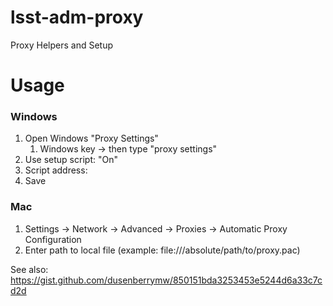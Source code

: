 # lsst-adm-proxy
Proxy Helpers and Setup

# Usage
### Windows
1. Open Windows "Proxy Settings"
   1. Windows key → then type "proxy settings"
1. Use setup script: "On"
1. Script address:
1. Save


### Mac
1. Settings → Network → Advanced → Proxies → Automatic Proxy Configuration
1. Enter path to local file (example: file:///absolute/path/to/proxy.pac)

See also: https://gist.github.com/dusenberrymw/850151bda3253453e5244d6a33c7cd2d

